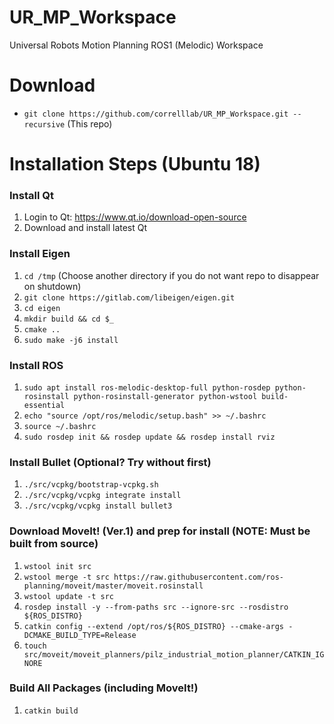 # UR_MP_Workspace
Universal Robots Motion Planning ROS1 (Melodic) Workspace

# Download
* `git clone https://github.com/correlllab/UR_MP_Workspace.git --recursive` (This repo)

# Installation Steps (Ubuntu 18)
### Install Qt
1. Login to Qt: https://www.qt.io/download-open-source
1. Download and install latest Qt
### Install Eigen
1. `cd /tmp` (Choose another directory if you do not want repo to disappear on shutdown)
1. `git clone https://gitlab.com/libeigen/eigen.git`
1. `cd eigen`
1. `mkdir build && cd $_`
1. `cmake ..`
1. `sudo make -j6 install`
### Install ROS
1. `sudo apt install ros-melodic-desktop-full python-rosdep python-rosinstall python-rosinstall-generator python-wstool build-essential`
1. `echo "source /opt/ros/melodic/setup.bash" >> ~/.bashrc`
1. `source ~/.bashrc`
1. `sudo rosdep init && rosdep update && rosdep install rviz`
### Install Bullet (Optional? Try without first)
1. `./src/vcpkg/bootstrap-vcpkg.sh`
1. `./src/vcpkg/vcpkg integrate install`
1. `./src/vcpkg/vcpkg install bullet3`
### Download MoveIt! (Ver.1) and prep for install (NOTE: Must be built from source)
1. `wstool init src`
1. `wstool merge -t src https://raw.githubusercontent.com/ros-planning/moveit/master/moveit.rosinstall`
1. `wstool update -t src`
1. `rosdep install -y --from-paths src --ignore-src --rosdistro ${ROS_DISTRO}`
1. `catkin config --extend /opt/ros/${ROS_DISTRO} --cmake-args -DCMAKE_BUILD_TYPE=Release`
1. `touch src/moveit/moveit_planners/pilz_industrial_motion_planner/CATKIN_IGNORE`
### Build All Packages (including MoveIt!)
1. `catkin build`
